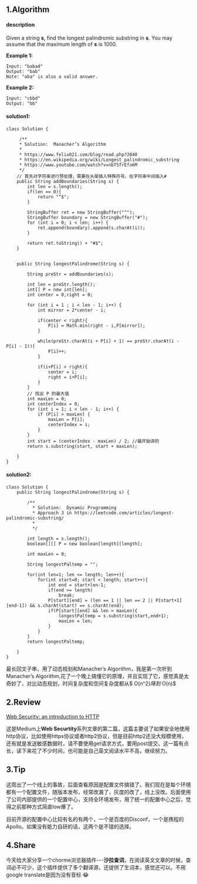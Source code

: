 ## 1.Algorithm

#### description

Given a string **s**, find the longest palindromic substring in **s**. You may assume that the maximum length of **s** is 1000.

**Example 1:**

```
Input: "babad"
Output: "bab"
Note: "aba" is also a valid answer.
```

**Example 2:**

```
Input: "cbbd"
Output: "bb"
```



#### solution1:

```
class Solution {

     /**
     * Solution:  Manacher’s Algorithm
     *
     * https://www.felix021.com/blog/read.php?2040
     * https://en.wikipedia.org/wiki/Longest_palindromic_substring
     * https://www.youtube.com/watch?v=nbTSfrEfo6M
     */
    // 首先对字符串进行预处理，需要在头尾插入特殊符号，在字符串中间插入#
    public String addBoundaries(String s) {
        int len = s.length();
        if(len == 0){
            return "^$";
        }

        StringBuffer ret = new StringBuffer("^");
        StringBuffer boundary = new StringBuffer("#");
        for (int i = 0; i < len; i++) {
            ret.append(boundary).append(s.charAt(i));
        }

        return ret.toString() + "#$";
    }
    
    
    public String longestPalindrome(String s) {
        
        String preStr = addBoundaries(s);

        int len = preStr.length();
        int[] P = new int[len];
        int center = 0,right = 0;

        for (int i = 1 ; i < len - 1; i++) {
            int mirror = 2*center - i;

            if(center < right){
                P[i] = Math.min(right - i,P[mirror]);
            }

            while(preStr.charAt(i + P[i] + 1) == preStr.charAt(i - P[i] - 1)){
                P[i]++;
            }

            if(i+P[i] > right){
                center = i;
                right = i+P[i];
            }
        }
        // 找出 P 的最大值
        int maxLen = 0;
        int centerIndex = 0;
        for (int i = 1; i < len - 1; i++) {
            if (P[i] > maxLen) {
                maxLen = P[i];
                centerIndex = i;
            }
        }
        int start = (centerIndex - maxLen) / 2; //最开始讲的
        return s.substring(start, start + maxLen);
        
    }
}
```

#### solution2:

```
class Solution {
    public String longestPalindrome(String s) {
        
        /**
          * Solution:  Dynamic Programming
          * Approach 3 in https://leetcode.com/articles/longest-palindromic-substring/
          *
          */
        
        int length = s.length();
        boolean[][] P = new boolean[length][length];
        
        int maxLen = 0;
        
        String longestPaltemp = "";
        
        for(int len=1; len <= length; len++){
            for(int start=0; start < length; start++){
                int end = start+len-1;
                if(end >= length)
                    break;
                P[start][end] = (len == 1 || len == 2 || P[start+1][end-1]) && s.charAt(start) == s.charAt(end);
                if(P[start][end] && len > maxLen){
                    longestPaltemp = s.substring(start,end+1);
                    maxLen = len;
                }
            }
        }
        return longestPaltemp;
        
    }
}
```

最长回文子串，用了动态规划和Manacher’s Algorithm，我是第一次听到Manacher’s Algorithm,花了一个晚上搞懂它的原理，并且实现了它，感觉真是太奇妙了，对比动态规划，时间复杂度和空间复杂度都从$ O(n^2)$降到$ O(n)$



## 2.Review

[Web Security: an introduction to HTTP](https://medium.freecodecamp.org/web-security-an-introduction-to-http-5fa07140f9b3)

这是Medium上**Web Securtity**系列文章的第二篇，这篇主要说了如果安全地使用http协议，比如使用https协议或者http2协议，但是目前http2还没大规模使用，还有就是发送敏感数据时，请不要使用get请求方式，要用post提交。这一篇有点长，读下来花了不少时间，也可能是自己英文阅读水平不高，继续努力。



## 3.Tip

这周出了一个线上的事故，后面查看原因是配置文件搞错了。我们现在是每个环境都有一个配置文件，随版本发布，经常改漏了，灰度的改了，线上没改。后面使用了公司内部提供的一个配置中心，支持全环境发布，用了统一的配置中心之后，觉得之前那种方式简直low爆了。

目前开源的配置中心比较有名的有两个，一个是百度的Disconf，一个是携程的Apollo。如果没有能力自研的话，这两个是不错的选择。



## 4.Share

今天给大家分享一个chorme浏览器插件---**沙拉查词**，在阅读英文文章的时候，查词必不可少，这个插件提供了多个翻译源，还提供了生词本，感觉还可以。不用google translate是因为没有音标 :joy:

